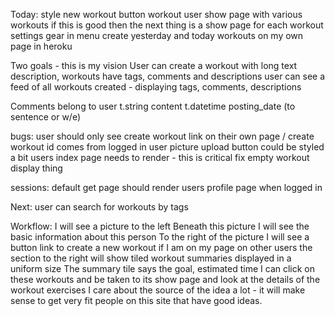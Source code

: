 
Today:
style new workout button
workout user show page with various workouts
if this is good then the next thing is a show page for each workout
settings gear in menu
create yesterday and today workouts on my own page in heroku

Two goals - this is my vision
User can create a workout with long text description, workouts have tags, comments and descriptions
user can see a feed of all workouts created - displaying tags, comments, descriptions

Comments belong to user
t.string content
t.datetime posting_date (to sentence or w/e)

bugs: 
user should only see create workout link on their own page / create workout id comes from logged in user
picture upload button could be styled a bit
users index page needs to render - this is critical
fix empty workout display thing

sessions:
default get page should render users profile page when logged in 

Next:
user can search for workouts by tags 

Workflow: 
I will see a picture to the left
Beneath this picture I will see the basic information about this person
To the right of the picture I will see a button link to create a new workout if I am on my page
on other users the section to the right will show tiled workout summaries displayed in a uniform size
The summary tile says the goal, estimated time
I can click on these workouts and be taken to its show page and look at the details of the workout exercises
I care about the source of the idea a lot - it will make sense to get very fit people on this site that have good ideas. 
